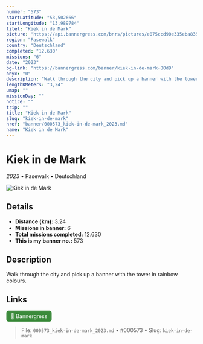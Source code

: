 ```yaml
---
nummer: "573"
startLatitude: "53,502666"
startLongitude: "13,989784"
titel: "Kiek in de Mark"
picture: "https://api.bannergress.com/bnrs/pictures/e075ccd90e335eba835d0a349672f3d1"
region: "Pasewalk"
country: "Deutschland"
completed: "12.630"
missions: "6"
date: "2023"
bg-link: "https://bannergress.com/banner/kiek-in-de-mark-80d9"
onyx: "0"
description: "Walk through the city and pick up a banner with the tower in rainbow colours."
lengthKMeters: "3,24"
umap: ""
missionDay: ""
notice: ""
trip: ""
title: "Kiek in de Mark"
slug: "kiek-in-de-mark"
href: "banner/000573_kiek-in-de-mark_2023.md"
name: "Kiek in de Mark"
---
```

# Kiek in de Mark

*2023* • Pasewalk • Deutschland

![Kiek in de Mark](https://api.bannergress.com/bnrs/pictures/e075ccd90e335eba835d0a349672f3d1)



## Details
- **Distance (km):** 3.24
- **Missions in banner:** 6
- **Total missions completed:** 12.630
- **This is my banner no.:** 573



## Description
Walk through the city and pick up a banner with the tower in rainbow colours.



## Links
<a href="https://bannergress.com/banner/kiek-in-de-mark-80d9" target="_blank" style="display:inline-block;margin-right:8px;padding:6px 12px;background:#3c8b3c;color:#fff;text-decoration:none;border-radius:6px;">🔗 Bannergress</a>



> File: `000573_kiek-in-de-mark_2023.md`
> • #000573
> • Slug: `kiek-in-de-mark`
